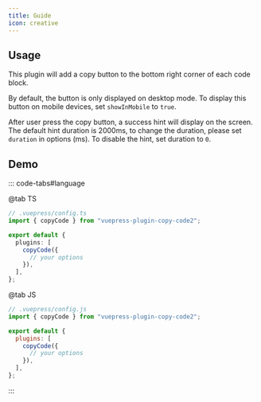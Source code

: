 ```yaml
---
title: Guide
icon: creative
---
```


## Usage

This plugin will add a copy button to the bottom right corner of each code block.

By default, the button is only displayed on desktop mode. To display this button on mobile devices, set `showInMobile` to `true`.

After user press the copy button, a success hint will display on the screen. The default hint duration is 2000ms, to change the duration, please set `duration` in options (ms). To disable the hint, set duration to `0`.

## Demo

::: code-tabs#language

@tab TS

```ts
// .vuepress/config.ts
import { copyCode } from "vuepress-plugin-copy-code2";

export default {
  plugins: [
    copyCode({
      // your options
    }),
  ],
};
```

@tab JS

```js
// .vuepress/config.js
import { copyCode } from "vuepress-plugin-copy-code2";

export default {
  plugins: [
    copyCode({
      // your options
    }),
  ],
};
```

:::
